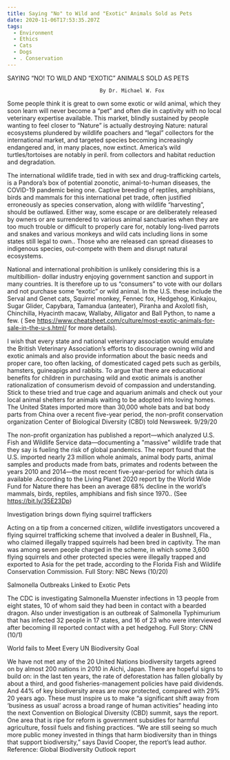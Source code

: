 ```yaml
---
title: Saying "No" to Wild and "Exotic" Animals Sold as Pets
date: 2020-11-06T17:53:35.207Z
tags:
  - Environment
  - Ethics
  - Cats
  - Dogs
  - . Conservation
---
```

 SAYING “NO! TO WILD AND “EXOTIC” ANIMALS SOLD AS PETS

                                  By Dr. Michael W. Fox 
Some people think it is great to own some exotic or wild animal, which they soon learn will never become a “pet” and often die in captivity with no local veterinary expertise available. This market, blindly sustained by people wanting to feel closer to “Nature” is actually destroying Nature: natural ecosystems plundered by wildlife poachers and “legal” collectors for the international market, and targeted species becoming increasingly endangered and, in many places, now extinct. America’s wild turtles/tortoises are notably in peril. from collectors and habitat reduction and degradation.

The international wildlife trade, tied in with sex and drug-trafficking cartels, is a Pandora’s box of potential zoonotic, animal-to-human diseases, the COVID-19 pandemic being one. 
Captive breeding of reptiles, amphibians, birds and mammals for this international pet trade, often justified erroneously as species conservation, along with wildlife “harvesting”, should be outlawed. Either way, some escape or are deliberately released by owners or are surrendered to various animal sanctuaries when they are too much trouble or difficult to properly care for, notably long-lived parrots and snakes and various monkeys and wild cats including lions in some states still legal to own.. Those who are released can spread diseases to indigenous species, out-compete with them and disrupt natural ecosystems.

National and international prohibition is unlikely considering this is a multibillion- dollar industry enjoying government sanction and support in many countries. It is therefore up to us “consumers” to vote with our dollars and not purchase some “exotic” or wild animal. In the U.S. these include the Serval and Genet cats, Squirrel monkey, Fennec fox, Hedgehog, Kinkajou, Sugar Glider, Capybara, Tamandua (anteater), Piranha and Axolotl fish, Chinchilla, Hyacinth macaw, Wallaby, Alligator and Ball Python, to name a few. ( See https://www.cheatsheet.com/culture/most-exotic-animals-for-sale-in-the-u-s.html/ for more details).

I wish that every state and national veterinary association would emulate the British Veterinary Association’s efforts to discourage owning wild and exotic animals and also provide information about the basic needs and proper care, too often lacking, of domesticated caged pets such as gerbils, hamsters, guineapigs and rabbits. To argue that there are educational benefits for children in purchasing wild and exotic animals is another rationalization of consumerism devoid of compassion and understanding. Stick to these tried and true cage and aquarium animals and check out your local animal shelters for animals waiting to be adopted into loving homes. 
The United States imported more than 30,000 whole bats and bat body parts from China over a recent five-year period, the non-profit conservation organization Center of Biological Diversity (CBD) told Newsweek.  9/29/20

The non-profit organization has published a report—which analyzed U.S. Fish and Wildlife Service data—documenting a "massive" wildlife trade that they say is fueling the risk of global pandemics. The report found that the U.S. imported nearly 23 million whole animals, animal body parts, animal samples and products made from bats, primates and rodents between the years 2010 and 2014—the most recent five-year-period for which data is available .According to the Living Planet 2020 report by the World Wide Fund for Nature there has been an average 68% decline in the world’s mammals, birds, reptiles, amphibians and fish since 1970.. (See https://bit.ly/35E23Dp) 

Investigation brings down flying squirrel traffickers

Acting on a tip from a concerned citizen, wildlife investigators uncovered a flying squirrel trafficking scheme that involved a dealer in Bushnell, Fla., who claimed illegally trapped squirrels had been bred in captivity. The man was among seven people charged in the scheme, in which some 3,600 flying squirrels and other protected species were illegally trapped and exported to Asia for the pet trade, according to the Florida Fish and Wildlife Conservation Commission. Full Story: NBC News (10/20) 


Salmonella Outbreaks Linked to Exotic Pets

The CDC is investigating Salmonella Muenster infections in 13 people from eight states, 10 of whom said they had been in contact with a bearded dragon. Also under investigation is an outbreak of Salmonella Typhimurium that has infected 32 people in 17 states, and 16 of 23 who were interviewed after becoming ill reported contact with a pet hedgehog. Full Story: CNN (10/1)

World fails to Meet Every UN Biodiversity Goal

We have not met any of the 20 United Nations biodiversity targets agreed on by almost 200 nations in 2010 in Aichi, Japan. There are hopeful signs to build on: in the last ten years, the rate of deforestation has fallen globally by about a third, and good fisheries-management policies have paid dividends. And 44% of key biodiversity areas are now protected, compared with 29% 20 years ago. These must inspire us to make “a significant shift away from ‘business as usual’ across a broad range of human activities” heading into the next Convention on Biological Diversity (CBD) summit, says the report. One area that is ripe for reform is government subsidies for harmful agriculture, fossil fuels and fishing practices. “We are still seeing so much more public money invested in things that harm biodiversity than in things that support biodiversity,” says David Cooper, the report’s lead author. Reference: Global Biodiversity Outlook report
